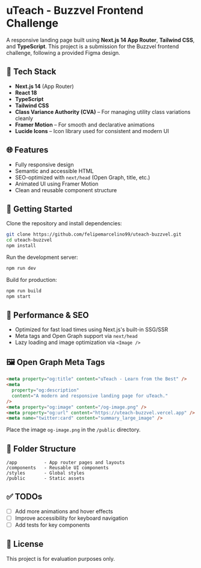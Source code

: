 # uTeach - Buzzvel Frontend Challenge

A responsive landing page built using **Next.js 14 App Router**, **Tailwind CSS**, and **TypeScript**. This project is a submission for the Buzzvel frontend challenge, following a provided Figma design.

## 🔧 Tech Stack

- **Next.js 14** (App Router)
- **React 18**
- **TypeScript**
- **Tailwind CSS**
- **Class Variance Authority (CVA)** – For managing utility class variations cleanly
- **Framer Motion** – For smooth and declarative animations
- **Lucide Icons** – Icon library used for consistent and modern UI

## 🌐 Features

- Fully responsive design
- Semantic and accessible HTML
- SEO-optimized with `next/head` (Open Graph, title, etc.)
- Animated UI using Framer Motion
- Clean and reusable component structure

## 🚀 Getting Started

Clone the repository and install dependencies:

```bash
git clone https://github.com/felipemarcelino99/uteach-buzzvel.git
cd uteach-buzzvel
npm install
```

Run the development server:

```bash
npm run dev
```

Build for production:

```bash
npm run build
npm start
```

## 🧪 Performance & SEO

- Optimized for fast load times using Next.js's built-in SSG/SSR
- Meta tags and Open Graph support via `next/head`
- Lazy loading and image optimization via `<Image />`

## 🖼️ Open Graph Meta Tags

```html
<meta property="og:title" content="uTeach - Learn from the Best" />
<meta
  property="og:description"
  content="A modern and responsive landing page for uTeach."
/>
<meta property="og:image" content="/og-image.png" />
<meta property="og:url" content="https://uteach-buzzvel.vercel.app" />
<meta name="twitter:card" content="summary_large_image" />
```

Place the image `og-image.png` in the `/public` directory.

## 📁 Folder Structure

```
/app          - App router pages and layouts
/components   - Reusable UI components
/styles       - Global styles
/public       - Static assets
```

## ✅ TODOs

- [ ] Add more animations and hover effects
- [ ] Improve accessibility for keyboard navigation
- [ ] Add tests for key components

## 📄 License

This project is for evaluation purposes only.
